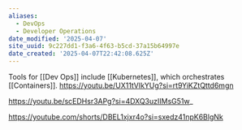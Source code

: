 ```yaml
---
aliases:
  - DevOps
  - Developer Operations
date_modified: '2025-04-07'
site_uuid: 9c227dd1-f3a6-4f63-b5cd-37a15b64997e
date_created: '2025-04-07T22:42:08.625Z'
---
```


Tools for [[Dev Ops]] include [[Kubernetes]], which orchestrates [[Containers]].
https://youtu.be/UX11tVIkYUg?si=rt9YiKZtQttd6mgn

https://youtu.be/scEDHsr3APg?si=4DXQ3uzIIMsG51w_

https://youtube.com/shorts/DBEL1xjxr4o?si=sxedz41npK6BlgNk